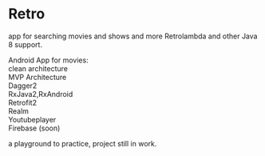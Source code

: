 # Retro
app for searching movies and shows and more
Retrolambda and other Java 8 support. 

Android App for movies:  
clean architecture<br>
MVP Architecture  
Dagger2  
RxJava2,RxAndroid  
Retrofit2  
Realm<br> 
Youtubeplayer<br> 
Firebase (soon) 

a playground to practice, 
project still in work.
